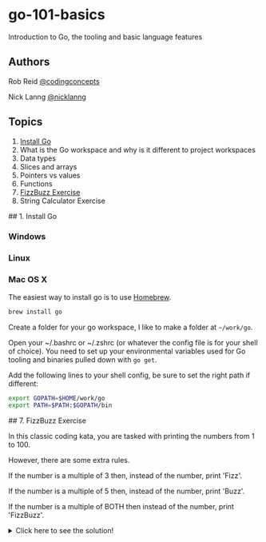 # go-101-basics
Introduction to Go, the tooling and basic language features

## Authors
Rob Reid [@codingconcepts](https://github.com/codingconcepts)

Nick Lanng [@nicklanng](https://github.com/nicklanng)

## Topics
1. [Install Go](#install-go)
2. What is the Go workspace and why is it different to project workspaces
3. Data types
4. Slices and arrays
5. Pointers vs values
6. Functions
7. [FizzBuzz Exercise](#fizzbuzz-exercise)
8. String Calculator Exercise


<a name="install-go"/>
## 1. Install Go

### Windows

### Linux

### Mac OS X
The easiest way to install go is to use [Homebrew](http://brew.sh/).
```bash
brew install go
```

Create a folder for your go workspace, I like to make a folder at ```~/work/go```.

Open your ~/.bashrc or ~/.zshrc (or whatever the config file is for your shell of choice).
You need to set up your environmental variables used for Go tooling and binaries pulled down with ```go get```.

Add the following lines to your shell config, be sure to set the right path if different:
```bash
export GOPATH=$HOME/work/go
export PATH=$PATH:$GOPATH/bin
```

<a name="fizzbuzz-exercise"/>
## 7. FizzBuzz Exercise

In this classic coding kata, you are tasked with printing the numbers from 1 to 100.

However, there are some extra rules.

If the number is a multiple of 3 then, instead of the number, print 'Fizz'.

If the number is a multiple of 5 then, instead of the number, print 'Buzz'.

If the number is a multiple of BOTH then instead of the number, print 'FizzBuzz'.

<details><summary>Click here to see the solution!</summary><p>
```go
package main

import "fmt"

func main() {
	for i := 1; i <= 100; i++ {
		if i%15 == 0 {
			fmt.Println("FizzBuzz")
		} else if i%3 == 0 {
			fmt.Println("Fizz")
		} else if i%5 == 0 {
			fmt.Println("Buzz")
		} else {
			fmt.Println(i)
		}
	}
}
```
</p></details>

